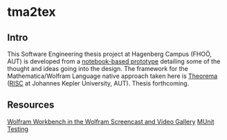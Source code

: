 # tma2tex

## Intro

This Software Engineering thesis project at Hagenberg Campus (FHOÖ, AUT) is developed from a [notebook-based prototype](https://github.com/heseltime/prototype-wolfram-lang-theorema-to-latex) detailing some of the thought and ideas going into the design. The framework for the Mathematica/Wolfram Language native approach taken here is [Theorema](https://risc.jku.at/sw/theorema/) ([RISC](https://risc.jku.at/) at Johannes Kepler University, AUT). Thesis forthcoming.

## Resources

[Wolfram Workbench in the Wolfram Screencast and Video Gallery](https://www.wolfram.com/broadcast/video.php?c=93&v=900)
[MUnit Testing](https://reference.wolfram.com/workbench/index.jsp?topic=/com.wolfram.eclipse.help/html/tasks/tester/tester.html)